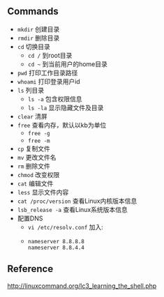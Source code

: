 ## Commands
- `mkdir` 创建目录
- `rmdir` 删除目录
- `cd` 切换目录
  - `cd /` 到root目录
  - `cd ~` 到当前用户的home目录
- `pwd` 打印工作目录路径
- `whoami` 打印登录用户id
- `ls` 列目录
  - `ls -a` 包含权限信息
  - `ls -la` 显示隐藏文件及目录
- `clear` 清屏
- `free` 查看内存，默认以kb为单位
  - `free -g`
  - `free -m`
- `cp` 复制文件
- `mv` 更改文件名
- `rm` 删除文件
- `chmod` 改变权限
- `cat` 编辑文件
- `less` 显示文件内容
- `cat /proc/version` 查看Linux内核版本信息
- `lsb_release -a` 查看Linux系统版本信息
- 配置DNS
  - `vi /etc/resolv.conf` 加入:
  - ```
    nameserver 8.8.8.8
    nameserver 8.8.4.4
    ```

## Reference
http://linuxcommand.org/lc3_learning_the_shell.php

